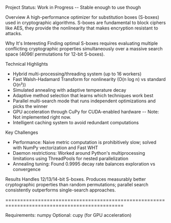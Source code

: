 Project Status: Work in Progress -- Stable enough to use though

Overview
A high-performance optimizer for substitution boxes (S-boxes) used in cryptographic algorithms. S-boxes are fundamental to block ciphers like AES, they provide the nonlinearity that makes encryption resistant to attacks.

Why It's Interesting
Finding optimal S-boxes requires evaluating multiple conflicting cryptographic properties simultaneously over a massive search space (4096! permutations for 12-bit S-boxes).

Technical Highlights
- Hybrid multi-processing/threading system (up to 16 workers)
- Fast Walsh-Hadamard Transform for nonlinearity (O(n log n) vs standard O(n²))
- Simulated annealing with adaptive temperature decay
- Adaptive method selection that learns which techniques work best
- Parallel multi-search mode that runs independent optimizations and picks the winner
- GPU acceleration through CuPy for CUDA-enabled hardware -- Note: Not implemented right now. 
- Intelligent caching system to avoid redundant computations

Key Challenges
- Performance: Naive metric computation is prohibitively slow; solved with NumPy vectorization and Fast WHT 
- Daemon restrictions: Worked around Python's multiprocessing limitations using ThreadPools for nested parallelization
- Annealing tuning: Found 0.9995 decay rate balances exploration vs convergence

Results
Handles 12/13/14-bit S-boxes. Produces measurably better cryptographic properties than random permutations; parallel search consistently outperforms single-search approaches.

==============================================================================================

Requirements: numpy
Optional: cupy (for GPU acceleration)
